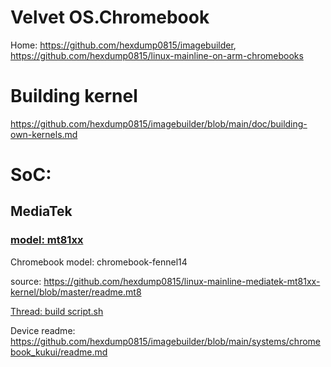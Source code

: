 # Velvet OS.Chromebook
Home: https://github.com/hexdump0815/imagebuilder, https://github.com/hexdump0815/linux-mainline-on-arm-chromebooks

# Building kernel
https://github.com/hexdump0815/imagebuilder/blob/main/doc/building-own-kernels.md

# SoC:
## MediaTek
### [model: mt81xx](https://github.com/hexdump0815/linux-mainline-mediatek-mt81xx-kernel) 
Chromebook model: chromebook-fennel14

source: https://github.com/hexdump0815/linux-mainline-mediatek-mt81xx-kernel/blob/master/readme.mt8

[Thread: build script.sh](https://github.com/hexdump0815/imagebuilder/issues/49)

Device readme: https://github.com/hexdump0815/imagebuilder/blob/main/systems/chromebook_kukui/readme.md
